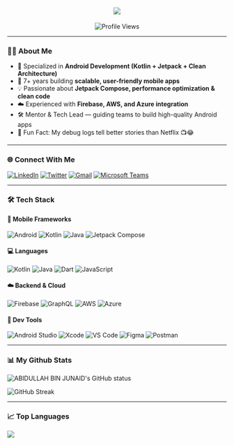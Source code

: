 <h1 align="center">
  <a href="https://git.io/typing-svg">
    <img src="https://readme-typing-svg.herokuapp.com/?lines=Hey+There!+👋;I’m+ABIDULLAH+BIN+JUNAID;Senior+Android+Developer+💻;Kotlin+Enthusiast+🚀;Let’s+Build+Better+Apps!&center=true&size=30">
  </a>
</h1>

<p align="center">
  <img src="https://komarev.com/ghpvc/?username=abidullahbjunaid&color=brightgreen" alt="Profile Views">
</p>

---

### 👨‍💻 About Me

- 📱 Specialized in **Android Development (Kotlin + Jetpack + Clean Architecture)**  
- 🚀 7+ years building **scalable, user-friendly mobile apps**  
- 💡 Passionate about **Jetpack Compose, performance optimization & clean code**  
- ☁️ Experienced with **Firebase, AWS, and Azure integration**  
- 🛠 Mentor & Tech Lead — guiding teams to build high-quality Android apps  
- 🤯 Fun Fact: My debug logs tell better stories than Netflix 📺😂  

---

### 🌐 Connect With Me

[![LinkedIn](https://img.shields.io/badge/LinkedIn-0077B5?style=for-the-badge&logo=linkedin&logoColor=white)](https://www.linkedin.com/in/abidullah-bin-junaid/)
[![Twitter](https://img.shields.io/badge/Twitter-1DA1F2?style=for-the-badge&logo=twitter&logoColor=white)](https://twitter.com/abidullahbjunaid)
[![Gmail](https://img.shields.io/badge/Gmail-D14836?style=for-the-badge&logo=gmail&logoColor=white)](mailto:abidullahbjunaid@gmail.com)
[![Microsoft Teams](https://img.shields.io/badge/Microsoft%20Teams-6264A7?style=for-the-badge&logo=microsoft-teams&logoColor=white)](https://teams.live.com/l/invite/FEAuBXQsho8theWaBg?v=g1)


---

### 🛠️ Tech Stack

#### 📱 Mobile Frameworks
![Android](https://img.shields.io/badge/-Android-3DDC84?style=flat-square&logo=android)
![Kotlin](https://img.shields.io/badge/-Kotlin-0095D5?style=flat-square&logo=kotlin)
![Java](https://img.shields.io/badge/-Java-007396?style=flat-square&logo=java)
![Jetpack Compose](https://img.shields.io/badge/-Jetpack%20Compose-4285F4?style=flat-square&logo=jetpack-compose)

#### 💻 Languages
![Kotlin](https://img.shields.io/badge/-Kotlin-0095D5?style=flat-square&logo=kotlin)
![Java](https://img.shields.io/badge/-Java-007396?style=flat-square&logo=java)
![Dart](https://img.shields.io/badge/-Dart-0175C2?style=flat-square&logo=dart)
![JavaScript](https://img.shields.io/badge/-JavaScript-black?style=flat-square&logo=javascript)

#### ☁️ Backend & Cloud
![Firebase](https://img.shields.io/badge/-Firebase-FFCA28?style=flat-square&logo=firebase)
![GraphQL](https://img.shields.io/badge/-GraphQL-E10098?style=flat-square&logo=graphql)
![AWS](https://img.shields.io/badge/-AWS-232F3E?style=flat-square&logo=amazon-aws)
![Azure](https://img.shields.io/badge/-Azure-0078D4?style=flat-square&logo=microsoft-azure)

#### 🧰 Dev Tools
![Android Studio](https://img.shields.io/badge/-Android%20Studio-3DDC84?style=flat-square&logo=android-studio)
![Xcode](https://img.shields.io/badge/-Xcode-1575F9?style=flat-square&logo=xcode)
![VS Code](https://img.shields.io/badge/-VSCode-007ACC?style=flat-square&logo=visual-studio-code)
![Figma](https://img.shields.io/badge/-Figma-black?style=flat-square&logo=figma)
![Postman](https://img.shields.io/badge/-Postman-F26B3A?style=flat-square&logo=postman)

---

### 📊 My Github Stats

<p>
  <img align="center" src="https://github-readme-stats.vercel.app/api?username=abidullahbjunaid&show_icons=true&include_all_commits=true&theme=algolia&hide_border=true" alt="ABIDULLAH BIN JUNAID's GitHub status" />
</p>
<p>
  <img align="center" src="https://github-readme-streak-stats.herokuapp.com/?user=abidullahbjunaid&theme=algolia" alt="GitHub Streak" />
</p>

---

### 📈 Top Languages

<img align="center" src="https://github-readme-stats.vercel.app/api/top-langs/?username=abidullahbjunaid&layout=compact&theme=algolia&hide_border=true&langs_count=10" />
